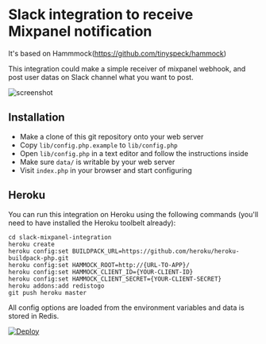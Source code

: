 Slack integration to receive Mixpanel notification
=========

It's based on Hammmock(https://github.com/tinyspeck/hammock)

This integration could make a simple receiver of mixpanel webhook,
and post user datas on Slack channel what you want to post.

![screenshot](https://raw.githubusercontent.com/toshipon/slack-mixpanel-integration/master/images/mixpanel.png)

## Installation

* Make a clone of this git repository onto your web server
* Copy `lib/config.php.example` to `lib/config.php`
* Open `lib/config.php` in a text editor and follow the instructions inside
* Make sure `data/` is writable by your web server
* Visit `index.php` in your browser and start configuring


## Heroku

You can run this integration on Heroku using the following commands (you'll need  to have installed
the Heroku toolbelt already):

    cd slack-mixpanel-integration
    heroku create
    heroku config:set BUILDPACK_URL=https://github.com/heroku/heroku-buildpack-php.git
    heroku config:set HAMMOCK_ROOT=http://{URL-TO-APP}/
    heroku config:set HAMMOCK_CLIENT_ID={YOUR-CLIENT-ID}
    heroku config:set HAMMOCK_CLIENT_SECRET={YOUR-CLIENT-SECRET}
    heroku addons:add redistogo
    git push heroku master

All config options are loaded from the environment variables and data is stored in Redis.

[![Deploy](https://www.herokucdn.com/deploy/button.png)](https://heroku.com/deploy)
